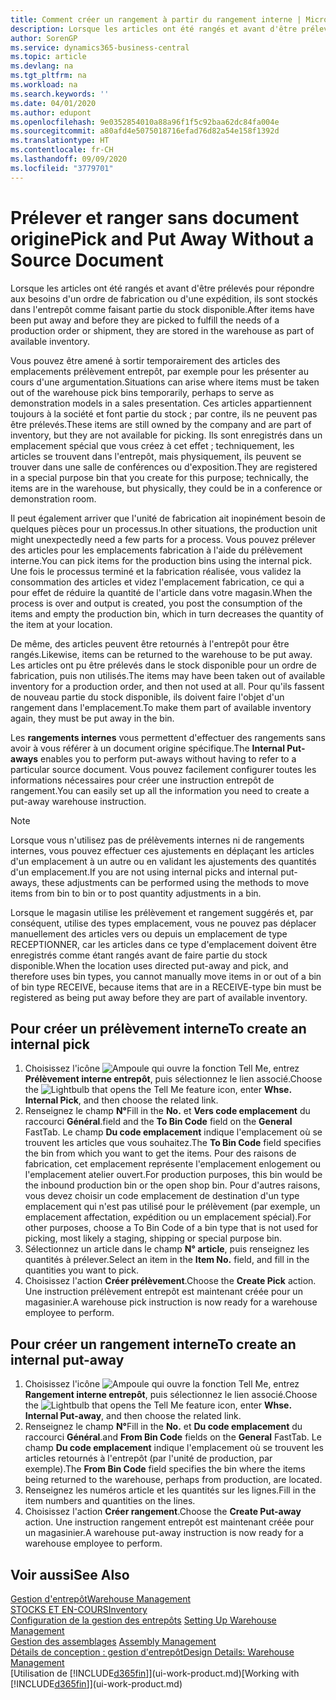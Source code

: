 ```yaml
---
title: Comment créer un rangement à partir du rangement interne | Microsoft Docs
description: Lorsque les articles ont été rangés et avant d'être prélevés pour répondre aux besoins d'un ordre de fabrication ou d'une expédition, ils sont stockés dans l'entrepôt comme faisant partie du stock disponible.
author: SorenGP
ms.service: dynamics365-business-central
ms.topic: article
ms.devlang: na
ms.tgt_pltfrm: na
ms.workload: na
ms.search.keywords: ''
ms.date: 04/01/2020
ms.author: edupont
ms.openlocfilehash: 9e0352854010a88a96f1f5c92baa62dc84fa004e
ms.sourcegitcommit: a80afd4e5075018716efad76d82a54e158f1392d
ms.translationtype: HT
ms.contentlocale: fr-CH
ms.lasthandoff: 09/09/2020
ms.locfileid: "3779701"
---
```

# <a name="pick-and-put-away-without-a-source-document"></a><span data-ttu-id="587d3-103">Prélever et ranger sans document origine</span><span class="sxs-lookup"><span data-stu-id="587d3-103">Pick and Put Away Without a Source Document</span></span>
<span data-ttu-id="587d3-104">Lorsque les articles ont été rangés et avant d'être prélevés pour répondre aux besoins d'un ordre de fabrication ou d'une expédition, ils sont stockés dans l'entrepôt comme faisant partie du stock disponible.</span><span class="sxs-lookup"><span data-stu-id="587d3-104">After items have been put away and before they are picked to fulfill the needs of a production order or shipment, they are stored in the warehouse as part of available inventory.</span></span>  

<span data-ttu-id="587d3-105">Vous pouvez être amené à sortir temporairement des articles des emplacements prélèvement entrepôt, par exemple pour les présenter au cours d'une argumentation.</span><span class="sxs-lookup"><span data-stu-id="587d3-105">Situations can arise where items must be taken out of the warehouse pick bins temporarily, perhaps to serve as demonstration models in a sales presentation.</span></span> <span data-ttu-id="587d3-106">Ces articles appartiennent toujours à la société et font partie du stock ; par contre, ils ne peuvent pas être prélevés.</span><span class="sxs-lookup"><span data-stu-id="587d3-106">These items are still owned by the company and are part of inventory, but they are not available for picking.</span></span> <span data-ttu-id="587d3-107">Ils sont enregistrés dans un emplacement spécial que vous créez à cet effet ; techniquement, les articles se trouvent dans l'entrepôt, mais physiquement, ils peuvent se trouver dans une salle de conférences ou d'exposition.</span><span class="sxs-lookup"><span data-stu-id="587d3-107">They are registered in a special purpose bin that you create for this purpose; technically, the items are in the warehouse, but physically, they could be in a conference or demonstration room.</span></span>  

<span data-ttu-id="587d3-108">Il peut également arriver que l'unité de fabrication ait inopinément besoin de quelques pièces pour un processus.</span><span class="sxs-lookup"><span data-stu-id="587d3-108">In other situations, the production unit might unexpectedly need a few parts for a process.</span></span> <span data-ttu-id="587d3-109">Vous pouvez prélever des articles pour les emplacements fabrication à l'aide du prélèvement interne.</span><span class="sxs-lookup"><span data-stu-id="587d3-109">You can pick items for the production bins using the internal pick.</span></span> <span data-ttu-id="587d3-110">Une fois le processus terminé et la fabrication réalisée, vous validez la consommation des articles et videz l'emplacement fabrication, ce qui a pour effet de réduire la quantité de l'article dans votre magasin.</span><span class="sxs-lookup"><span data-stu-id="587d3-110">When the process is over and output is created, you post the consumption of the items and empty the production bin, which in turn decreases the quantity of the item at your location.</span></span>  

<span data-ttu-id="587d3-111">De même, des articles peuvent être retournés à l'entrepôt pour être rangés.</span><span class="sxs-lookup"><span data-stu-id="587d3-111">Likewise, items can be returned to the warehouse to be put away.</span></span> <span data-ttu-id="587d3-112">Les articles ont pu être prélevés dans le stock disponible pour un ordre de fabrication, puis non utilisés.</span><span class="sxs-lookup"><span data-stu-id="587d3-112">The items may have been taken out of available inventory for a production order, and then not used at all.</span></span> <span data-ttu-id="587d3-113">Pour qu'ils fassent de nouveau partie du stock disponible, ils doivent faire l'objet d'un rangement dans l'emplacement.</span><span class="sxs-lookup"><span data-stu-id="587d3-113">To make them part of available inventory again, they must be put away in the bin.</span></span>  

<span data-ttu-id="587d3-114">Les **rangements internes** vous permettent d'effectuer des rangements sans avoir à vous référer à un document origine spécifique.</span><span class="sxs-lookup"><span data-stu-id="587d3-114">The **Internal Put-aways** enables you to perform put-aways without having to refer to a particular source document.</span></span> <span data-ttu-id="587d3-115">Vous pouvez facilement configurer toutes les informations nécessaires pour créer une instruction entrepôt de rangement.</span><span class="sxs-lookup"><span data-stu-id="587d3-115">You can easily set up all the information you need to create a put-away warehouse instruction.</span></span>  

> [!NOTE]  
>  <span data-ttu-id="587d3-116">Lorsque vous n'utilisez pas de prélèvements internes ni de rangements internes, vous pouvez effectuer ces ajustements en déplaçant les articles d'un emplacement à un autre ou en validant les ajustements des quantités d'un emplacement.</span><span class="sxs-lookup"><span data-stu-id="587d3-116">If you are not using internal picks and internal put-aways, these adjustments can be performed using the methods to move items from bin to bin or to post quantity adjustments in a bin.</span></span>  
>   
>  <span data-ttu-id="587d3-117">Lorsque le magasin utilise les prélèvement et rangement suggérés et, par conséquent, utilise des types emplacement, vous ne pouvez pas déplacer manuellement des articles vers ou depuis un emplacement de type RECEPTIONNER, car les articles dans ce type d'emplacement doivent être enregistrés comme étant rangés avant de faire partie du stock disponible.</span><span class="sxs-lookup"><span data-stu-id="587d3-117">When the location uses directed put-away and pick, and therefore uses bin types, you cannot manually move items in or out of a bin of bin type RECEIVE, because items that are in a RECEIVE-type bin must be registered as being put away before they are part of available inventory.</span></span>  

## <a name="to-create-an-internal-pick"></a><span data-ttu-id="587d3-118">Pour créer un prélèvement interne</span><span class="sxs-lookup"><span data-stu-id="587d3-118">To create an internal pick</span></span>  
1.  <span data-ttu-id="587d3-119">Choisissez l'icône ![Ampoule qui ouvre la fonction Tell Me](media/ui-search/search_small.png "Dites-moi ce que vous voulez faire"), entrez **Prélèvement interne entrepôt**, puis sélectionnez le lien associé.</span><span class="sxs-lookup"><span data-stu-id="587d3-119">Choose the ![Lightbulb that opens the Tell Me feature](media/ui-search/search_small.png "Tell me what you want to do") icon, enter **Whse. Internal Pick**, and then choose the related link.</span></span>  
2.  <span data-ttu-id="587d3-120">Renseignez le champ **N°**</span><span class="sxs-lookup"><span data-stu-id="587d3-120">Fill in the **No.**</span></span> <span data-ttu-id="587d3-121">et **Vers code emplacement** du raccourci **Général**.</span><span class="sxs-lookup"><span data-stu-id="587d3-121">field and the **To Bin Code** field on the **General** FastTab.</span></span> <span data-ttu-id="587d3-122">Le champ **Du code emplacement** indique l'emplacement où se trouvent les articles que vous souhaitez.</span><span class="sxs-lookup"><span data-stu-id="587d3-122">The **To Bin Code** field specifies the bin from which you want to get the items.</span></span> <span data-ttu-id="587d3-123">Pour des raisons de fabrication, cet emplacement représente l'emplacement enlogement ou l'emplacement atelier ouvert.</span><span class="sxs-lookup"><span data-stu-id="587d3-123">For production purposes, this bin would be the inbound production bin or the open shop bin.</span></span> <span data-ttu-id="587d3-124">Pour d'autres raisons, vous devez choisir un code emplacement de destination d'un type emplacement qui n'est pas utilisé pour le prélèvement (par exemple, un emplacement affectation, expédition ou un emplacement spécial).</span><span class="sxs-lookup"><span data-stu-id="587d3-124">For other purposes, choose a To Bin Code of a bin type that is not used for picking, most likely a staging, shipping or special purpose bin.</span></span>  
3.  <span data-ttu-id="587d3-125">Sélectionnez un article dans le champ **N° article**, puis renseignez les quantités à prélever.</span><span class="sxs-lookup"><span data-stu-id="587d3-125">Select an item in the **Item No.** field, and fill in the quantities you want to pick.</span></span>  
4. <span data-ttu-id="587d3-126">Choisissez l'action **Créer prélèvement**.</span><span class="sxs-lookup"><span data-stu-id="587d3-126">Choose the **Create Pick** action.</span></span> <span data-ttu-id="587d3-127">Une instruction prélèvement entrepôt est maintenant créée pour un magasinier.</span><span class="sxs-lookup"><span data-stu-id="587d3-127">A warehouse pick instruction is now ready for a warehouse employee to perform.</span></span>  

## <a name="to-create-an-internal-put-away"></a><span data-ttu-id="587d3-128">Pour créer un rangement interne</span><span class="sxs-lookup"><span data-stu-id="587d3-128">To create an internal put-away</span></span>  
1.  <span data-ttu-id="587d3-129">Choisissez l'icône ![Ampoule qui ouvre la fonction Tell Me](media/ui-search/search_small.png "Dites-moi ce que vous voulez faire"), entrez **Rangement interne entrepôt**, puis sélectionnez le lien associé.</span><span class="sxs-lookup"><span data-stu-id="587d3-129">Choose the ![Lightbulb that opens the Tell Me feature](media/ui-search/search_small.png "Tell me what you want to do") icon, enter **Whse. Internal Put-away**, and then choose the related link.</span></span>  
2.  <span data-ttu-id="587d3-130">Renseignez le champ **N°**</span><span class="sxs-lookup"><span data-stu-id="587d3-130">Fill in the **No.**</span></span> <span data-ttu-id="587d3-131">et **Du code emplacement** du raccourci **Général**.</span><span class="sxs-lookup"><span data-stu-id="587d3-131">and **From Bin Code** fields on the **General** FastTab.</span></span> <span data-ttu-id="587d3-132">Le champ **Du code emplacement** indique l'emplacement où se trouvent les articles retournés à l'entrepôt (par l'unité de production, par exemple).</span><span class="sxs-lookup"><span data-stu-id="587d3-132">The **From Bin Code** field specifies the bin where the items being returned to the warehouse, perhaps from production, are located.</span></span>  
3.  <span data-ttu-id="587d3-133">Renseignez les numéros article et les quantités sur les lignes.</span><span class="sxs-lookup"><span data-stu-id="587d3-133">Fill in the item numbers and quantities on the lines.</span></span>  
4.  <span data-ttu-id="587d3-134">Choisissez l'action **Créer rangement**.</span><span class="sxs-lookup"><span data-stu-id="587d3-134">Choose the **Create Put-away** action.</span></span> <span data-ttu-id="587d3-135">Une instruction rangement entrepôt est maintenant créée pour un magasinier.</span><span class="sxs-lookup"><span data-stu-id="587d3-135">A warehouse put-away instruction is now ready for a warehouse employee to perform.</span></span>  

## <a name="see-also"></a><span data-ttu-id="587d3-136">Voir aussi</span><span class="sxs-lookup"><span data-stu-id="587d3-136">See Also</span></span>  
[<span data-ttu-id="587d3-137">Gestion d'entrepôt</span><span class="sxs-lookup"><span data-stu-id="587d3-137">Warehouse Management</span></span>](warehouse-manage-warehouse.md)  
[<span data-ttu-id="587d3-138">STOCKS ET EN-COURS</span><span class="sxs-lookup"><span data-stu-id="587d3-138">Inventory</span></span>](inventory-manage-inventory.md)  
<span data-ttu-id="587d3-139">[Configuration de la gestion des entrepôts](warehouse-setup-warehouse.md)   </span><span class="sxs-lookup"><span data-stu-id="587d3-139">[Setting Up Warehouse Management](warehouse-setup-warehouse.md)   </span></span>  
<span data-ttu-id="587d3-140">[Gestion des assemblages](assembly-assemble-items.md)  </span><span class="sxs-lookup"><span data-stu-id="587d3-140">[Assembly Management](assembly-assemble-items.md)  </span></span>  
[<span data-ttu-id="587d3-141">Détails de conception : gestion d'entrepôt</span><span class="sxs-lookup"><span data-stu-id="587d3-141">Design Details: Warehouse Management</span></span>](design-details-warehouse-management.md)  
<span data-ttu-id="587d3-142">[Utilisation de [!INCLUDE[d365fin](includes/d365fin_md.md)]](ui-work-product.md)</span><span class="sxs-lookup"><span data-stu-id="587d3-142">[Working with [!INCLUDE[d365fin](includes/d365fin_md.md)]](ui-work-product.md)</span></span>
